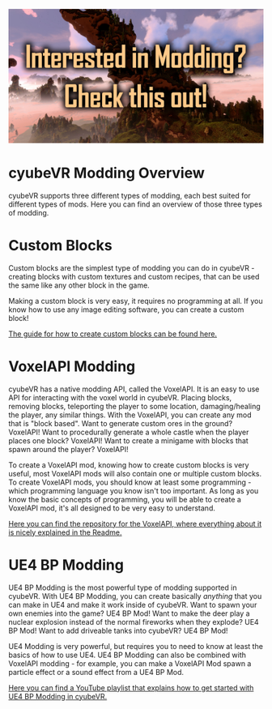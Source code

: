 ![Header](https://github.com/cyubeVR-Modding/.github/blob/1ac0eced9e05cb5cfa5127d687684bf39a0aff9b/profile/modding%20banner.png "Header")

# cyubeVR Modding Overview

cyubeVR supports three different types of modding, each best suited for different types of mods. Here you can find an overview of those three types of modding.

# Custom Blocks

Custom blocks are the simplest type of modding you can do in cyubeVR - creating blocks with custom textures and custom recipes, that can be used the same like any other block in the game. 

Making a custom block is very easy, it requires no programming at all. If you know how to use any image editing software, you can create a custom block! 

[The guide for how to create custom blocks can be found here.](https://steamcommunity.com/app/619500/discussions/3/1640917625019543783/)

# VoxelAPI Modding

cyubeVR has a native modding API, called the VoxelAPI. It is an easy to use API for interacting with the voxel world in cyubeVR. Placing blocks, removing blocks, teleporting the player to some location, damaging/healing the player, any similar things. With the VoxelAPI, you can create any mod that is "block based". Want to generate custom ores in the ground? VoxelAPI! Want to procedurally generate a whole castle when the player places one block? VoxelAPI! Want to create a minigame with blocks that spawn around the player? VoxelAPI! 

To create a VoxelAPI mod, knowing how to create custom blocks is very useful, most VoxelAPI mods will also contain one or multiple custom blocks. To create VoxelAPI mods, you should know at least some programming - which programming language you know isn't too important. As long as you know the basic concepts of programming, you will be able to create a VoxelAPI mod, it's all designed to be very easy to understand.

[Here you can find the repository for the VoxelAPI, where everything about it is nicely explained in the Readme.](https://github.com/sbsce/cyubeVR-VoxelAPI-Modding)

# UE4 BP Modding

UE4 BP Modding is the most powerful type of modding supported in cyubeVR. With UE4 BP Modding, you can create basically *anything* that you can make in UE4 and make it work inside of cyubeVR. Want to spawn your own enemies into the game? UE4 BP Mod! Want to make the deer play a nuclear explosion instead of the normal fireworks when they explode? UE4 BP Mod! Want to add driveable tanks into cyubeVR? UE4 BP Mod!

UE4 Modding is very powerful, but requires you to need to know at least the basics of how to use UE4. UE4 BP Modding can also be combined with VoxelAPI modding - for example, you can make a VoxelAPI Mod spawn a particle effect or a sound effect from a UE4 BP Mod.

[Here you can find a YouTube playlist that explains how to get started with UE4 BP Modding in cyubeVR.](https://www.youtube.com/watch?v=MvVLacyToX0&list=PL6kr-0TUTN58n8QrQoFVq4JI-HZj4eDbY&index=1)
